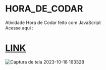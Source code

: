 # HORA_DE_CODAR
Atividade Hora de Codar feito com JavaScript <br>
Acesse aqui : <h1><a href="https://victorgoncalves27.github.io/HORA_DE_CODAR/">LINK</a></h1>
![Captura de tela 2023-10-18 163328](https://github.com/VictorGoncalves27/HORA_DE_CODAR/assets/142261805/a7ea3f45-4537-4943-ae37-6f1ef24169a5)


